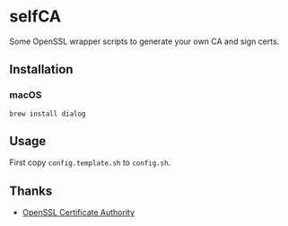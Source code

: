 # selfCA

Some OpenSSL wrapper scripts to generate your own CA and sign certs.

## Installation
### macOS
```shell
brew install dialog
```

## Usage

First copy `config.template.sh` to `config.sh`.

## Thanks

 * [OpenSSL Certificate Authority](https://jamielinux.com/docs/openssl-certificate-authority/index.html)
